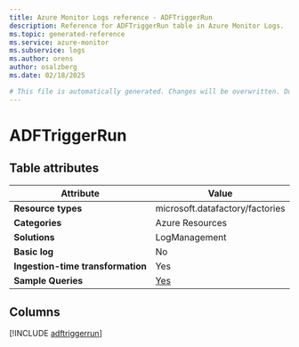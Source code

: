 ```yaml
---
title: Azure Monitor Logs reference - ADFTriggerRun
description: Reference for ADFTriggerRun table in Azure Monitor Logs.
ms.topic: generated-reference
ms.service: azure-monitor
ms.subservice: logs
ms.author: orens
author: osalzberg
ms.date: 02/18/2025

# This file is automatically generated. Changes will be overwritten. Do not change this file directly.
---
```


# ADFTriggerRun




## Table attributes

|Attribute|Value|
|---|---|
|**Resource types**|microsoft.datafactory/factories|
|**Categories**|Azure Resources|
|**Solutions**| LogManagement|
|**Basic log**|No|
|**Ingestion-time transformation**|Yes|
|**Sample Queries**|[Yes](/azure/azure-monitor/reference/queries/adftriggerrun)|



## Columns
  
[!INCLUDE [adftriggerrun](~/reusable-content/ce-skilling/azure/includes/azure-monitor/reference/tables/adftriggerrun-include.md)]
